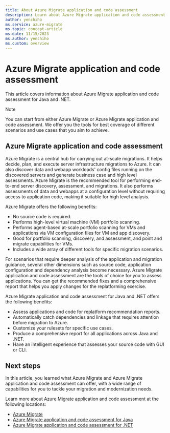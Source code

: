 ```yaml
---
title: About Azure Migrate application and code assessment
description: Learn about Azure Migrate application and code assessment tools.
author: yenchiho
ms.service: azure-migrate
ms.topic: concept-article
ms.date: 11/15/2023
ms.author: yenchiho
ms.custom: overview
---
```


# Azure Migrate application and code assessment

This article covers information about Azure Migrate application and code assessment for Java and .NET.

> [!NOTE]
> You can start from either Azure Migrate or Azure Migrate application and code assessment. We offer you the tools for best coverage of different scenarios and use cases that you aim to achieve.

## Azure Migrate application and code assessment

Azure Migrate is a central hub for carrying out at-scale migrations. It helps decide, plan, and execute server infrastructure migrations to Azure. It can also discover data and webapp workloads' config files running on the discovered servers and generate business case and high level assessments. Azure Migrate is the recommended tool for performing end-to-end server discovery, assessment, and migrations. It also performs assessments of data and webapps at a configuration level without requiring access to application code, making it suitable for high level analysis.

Azure Migrate offers the following benefits:

- No source code is required.
- Performs high-level virtual machine (VM) portfolio scanning.
- Performs agent-based at-scale portfolio scanning for VMs and applications via VM configuration files for VM and app discovery.
- Good for portfolio scanning, discovery, and assessment, and point and migrate capabilities for VMs.
- Includes a wide array of different tools for specific migration scenarios.

For scenarios that require deeper analysis of the application and migration guidance, several other dimensions such as source code, application configuration and dependency analysis become necessary. Azure Migrate application and code assessment are the tools of choice for you to assess applications. You can get the recommended fixes and a comprehensive report that helps you apply changes for the replatforming exercise.

Azure Migrate application and code assessment for Java and .NET offers the following benefits:

- Assess applications and code for replatform recommendation reports.
- Automatically catch dependencies and linkage that requires attention before migration to Azure.
- Customize your rulesets for specific use cases.
- Produce a comprehensive report for all applications across Java and .NET.
- Have an intelligent experience that assesses your source code with GUI or CLI.

## Next steps

In this article, you learned what Azure Migrate and Azure Migrate application and code assessment can offer, with a wide range of capabilities for you to tackle your migration and modernization needs.

Learn more about Azure Migrate application and code assessment at the following locations:

- [Azure Migrate](../index.yml)
- [Azure Migrate application and code assessment for Java](java.md)
- [Azure Migrate application and code assessment for .NET](dotnet.md)
